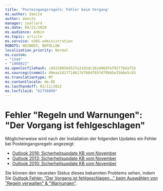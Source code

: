```yaml
---
title: 'Posteingangsregeln: Fehler beim Vorgang'
ms.author: daeite
author: daeite
manager: joallard
ms.date: 04/21/2020
ms.audience: Admin
ms.topic: article
ms.service: o365-administration
ROBOTS: NOINDEX, NOFOLLOW
localization_priority: Normal
ms.custom:
- "1544"
- "1800021"
ms.openlocfilehash: cdd310856d52fa3102dc161496dfef92778daf5b
ms.sourcegitcommit: 49eaa1417714617d768df85fd79b65e35b6e5c83
ms.translationtype: MT
ms.contentlocale: de-DE
ms.lasthandoff: 02/11/2022
ms.locfileid: "62756099"
---
```

# <a name="rules-and-alerts-error-the-operation-failed"></a>Fehler "Regeln und Warnungen": "Der Vorgang ist fehlgeschlagen"

Möglicherweise wird nach der Installation der folgenden Updates ein Fehler bei Posteingangsregeln angezeigt:

- [Outlook 2016: Sicherheitsupdate KB vom November](https://support.microsoft.com/help/4461506)
- [Outlook 2013: Sicherheitsupdate KB vom November](https://support.microsoft.com/help/4461486)
- [Outlook 2010: Sicherheitsupdate KB vom November](https://support.microsoft.com/help/4461585)

Sie können den neuesten Status dieses bekannten Problems sehen, indem Sie [Outlook Fehler: "Der Vorgang ist fehlgeschlagen..." beim Auswählen von "Regeln verwalten" & "Warnungen"](https://support.office.com/article/Outlook-Error-The-operation-failed-when-selecting-Manage-Rules-Alerts-64b6ff77-98c2-4564-9cbf-25bd8e17fb8b%20).